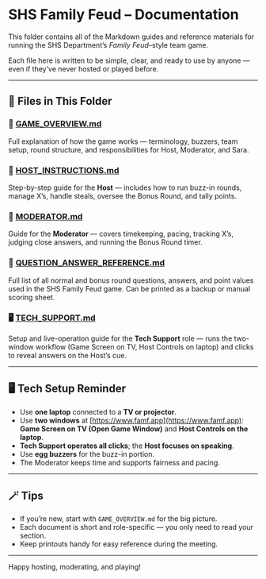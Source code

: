 # SHS Family Feud – Documentation

This folder contains all of the Markdown guides and reference materials for running the SHS Department’s *Family Feud*–style team game.

Each file here is written to be simple, clear, and ready to use by anyone — even if they’ve never hosted or played before.

---

## 📘 Files in This Folder

### 🧭 [GAME_OVERVIEW.md](https://github.com/coolbass04/SHS-Family-Feud/blob/main/docs/GAME_OVERVIEW.md)

Full explanation of how the game works — terminology, buzzers, team setup, round structure, and responsibilities for Host, Moderator, and Sara.

### 🎤 [HOST_INSTRUCTIONS.md](https://github.com/coolbass04/SHS-Family-Feud/blob/main/docs/HOST_INSTRUCTIONS.md)

Step-by-step guide for the **Host** — includes how to run buzz-in rounds, manage X’s, handle steals, oversee the Bonus Round, and tally points.

### 🧭 [MODERATOR.md](https://github.com/coolbass04/SHS-Family-Feud/blob/main/docs/MODERATOR.md)

Guide for the **Moderator** — covers timekeeping, pacing, tracking X’s, judging close answers, and running the Bonus Round timer.

### 🧾 [QUESTION_ANSWER_REFERENCE.md](https://github.com/coolbass04/SHS-Family-Feud/blob/main/docs/QUESTION_ANSWER_REFERENCE.md)

Full list of all normal and bonus round questions, answers, and point values used in the SHS Family Feud game. Can be printed as a backup or manual scoring sheet.

### 🖥️ [TECH_SUPPORT.md](https://github.com/coolbass04/SHS-Family-Feud/blob/main/docs/TECH_SUPPORT.md)

Setup and live-operation guide for the **Tech Support** role — runs the two-window workflow (Game Screen on TV, Host Controls on laptop) and clicks to reveal answers on the Host’s cue.

---

## 🖥️ Tech Setup Reminder

* Use **one laptop** connected to a **TV or projector**.
* Use **two windows** at [https://www.famf.app](https://www.famf.app): **Game Screen on TV (Open Game Window)** and **Host Controls on the laptop**.
* **Tech Support operates all clicks**; the **Host focuses on speaking**.
* Use **egg buzzers** for the buzz-in portion.
* The Moderator keeps time and supports fairness and pacing.

---

## 🪄 Tips

* If you’re new, start with `GAME_OVERVIEW.md` for the big picture.
* Each document is short and role-specific — you only need to read your section.
* Keep printouts handy for easy reference during the meeting.

---

Happy hosting, moderating, and playing!
